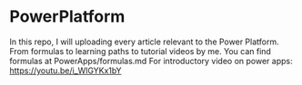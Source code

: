 # PowerPlatform
In this repo, I will uploading every article relevant to the Power Platform.
From formulas to learning paths to tutorial videos by me.
You can find formulas at PowerApps/formulas.md
For introductory video on power apps: https://youtu.be/i_WlGYKx1bY
